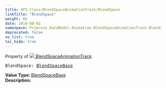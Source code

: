 ```yaml
---
title: API:Class/BlendSpaceAnimationTrack/BlendSpace
linkTitle: "BlendSpace"
weight: 66
date: 2019-08-02
namespace: Primrose.DataModel.Animation.BlendSpaceAnimationTrack.BlendSpace
deprecated: false
no_list: true
toc_hide: true
---
```

Property of <a href="/docs/api-reference/Class/BlendSpaceAnimationTrack"><img src="/icons/silk/film.png"/>&nbsp;BlendSpaceAnimationTrack</a>
<pre class="method-declaration">
BlendSpace: <a class="type" href="/docs/api-reference/Asset/BlendSpaceBase">BlendSpaceBase</a></pre>
<b>Value Type: </b>
<a class="type" href="/docs/api-reference/Asset/BlendSpaceBase">BlendSpaceBase</a>
<br/>
<b>Description: </b>